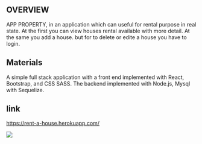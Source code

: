 
## OVERVIEW

APP PROPERTY, in an application which  can useful for rental purpose in real state. At the first you can view houses rental available with more detail. At the same you add a house. but for to delete or edite a house you have to login.


## Materials 
 A simple full stack application with a front end implemented with React, Bootstrap, and CSS SASS. The backend implemented with Node.js, Mysql with Sequelize. 

 ## link  

 https://rent-a-house.herokuapp.com/

 ![](./client/src/images/2020-03-13(1).png)


